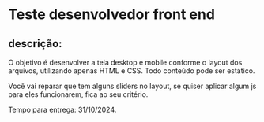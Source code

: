 # Teste desenvolvedor front end

## descrição:
O objetivo é desenvolver a tela desktop e mobile conforme o layout dos arquivos, utilizando apenas HTML e CSS. Todo conteúdo pode ser estático.

Você vai reparar que tem alguns sliders no layout, se quiser aplicar algum js para eles funcionarem, fica ao seu critério.

Tempo para entrega: 31/10/2024.
